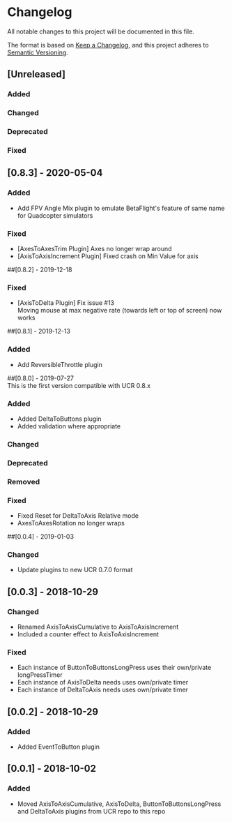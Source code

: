 # Changelog
All notable changes to this project will be documented in this file.

The format is based on [Keep a Changelog](https://keepachangelog.com/en/1.0.0/), and this project adheres to [Semantic Versioning](https://semver.org/spec/v2.0.0.html).

## [Unreleased]

### Added
### Changed 
### Deprecated
### Fixed

## [0.8.3] - 2020-05-04
### Added
- Add FPV Angle Mix plugin to emulate BetaFlight's feature of same name for Quadcopter simulators
### Fixed
- [AxesToAxesTrim Plugin] Axes no longer wrap around
- [AxisToAxisIncrement Plugin] Fixed crash on Min Value for axis

##[0.8.2] - 2019-12-18
### Fixed
- [AxisToDelta Plugin] Fix issue #13  
Moving mouse at max negative rate (towards left or top of screen) now works

##[0.8.1] - 2019-12-13  
### Added
- Add ReversibleThrottle plugin

##[0.8.0] - 2019-07-27  
This is the first version compatible with UCR 0.8.x  
### Added
- Added DeltaToButtons plugin
- Added validation where appropriate
### Changed 
### Deprecated
### Removed
### Fixed
- Fixed Reset for DeltaToAxis Relative mode
- AxesToAxesRotation no longer wraps

##[0.0.4] - 2019-01-03
### Changed
- Update plugins to new UCR 0.7.0 format

## [0.0.3] - 2018-10-29
### Changed 
- Renamed AxisToAxisCumulative to AxisToAxisIncrement
- Included a counter effect to AxisToAxisIncrement
### Fixed
- Each instance of ButtonToButtonsLongPress uses their own/private longPressTimer 
- Each instance of AxisToDelta needs uses own/private timer 
- Each instance of DeltaToAxis needs uses own/private timer 


## [0.0.2] - 2018-10-29
### Added
- Added EventToButton plugin

## [0.0.1] - 2018-10-02
### Added
- Moved AxisToAxisCumulative, AxisToDelta, ButtonToButtonsLongPress and DeltaToAxis plugins from UCR repo to this repo
